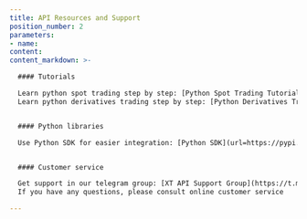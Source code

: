 ```yaml
---
title: API Resources and Support
position_number: 2
parameters:
- name:
content:
content_markdown: >-

  #### Tutorials

  Learn python spot trading step by step: [Python Spot Trading Tutorial](url=https://github.com/kelvinxue/pyxt/blob/main/examples/spot_guide.ipynb)<br />
  Learn python derivatives trading step by step: [Python Derivatives Trading Tutorial](url=https://github.com/kelvinxue/pyxt/blob/main/examples/future_guide.ipynb)


  #### Python libraries

  Use Python SDK for easier integration: [Python SDK](url=https://pypi.org/project/pyxt/)


  #### Customer service

  Get support in our telegram group: [XT API Support Group](https://t.me/XT-api)<br />
  If you have any questions, please consult online customer service

---
```



